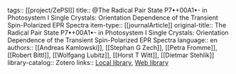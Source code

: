 tags:: [[project/ZePSI]]
title:: @The Radical Pair State P7•+00A1•- in Photosystem I Single Crystals: Orientation Dependence of the Transient Spin-Polarized EPR Spectra
item-type:: [[journalArticle]]
original-title:: The Radical Pair State P7•+00A1•- in Photosystem I Single Crystals: Orientation Dependence of the Transient Spin-Polarized EPR Spectra
language:: en
authors:: [[Andreas Kamlowski]], [[Stephan G Zech]], [[Petra Fromme]], [[Robert Bittl]], [[Wolfgang Lubitz]], [[Horst T Witt]], [[Dietmar Stehlik]]
library-catalog:: Zotero
links:: [Local library](zotero://select/library/items/L9YL9ZM4), [Web library](https://www.zotero.org/users/9044942/items/L9YL9ZM4)
